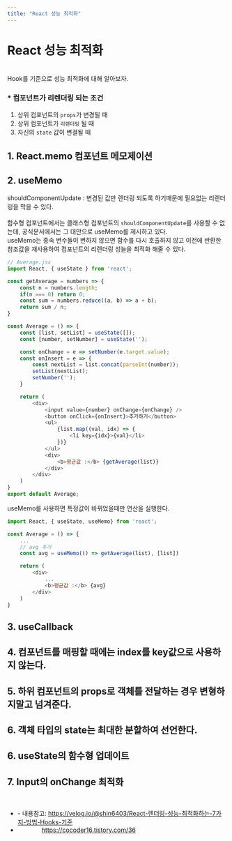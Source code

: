 ```yaml
---
title: "React 성능 최적화"
---
```


<h1>React 성능 최적화</h1>

<br>
Hook를 기준으로 성능 최적화에 대해 알아보자.
<h3>* 컴포넌트가 리렌더링 되는 조건</h3>

1. 상위 컴포넌트의 `props`가 변경될 때
2. 상위 컴포넌트가 `리렌더링` 될 때
3. 자신의 `state` 값이 변결될 때

## 1. React.memo 컴포넌트 메모제이션


## 2. useMemo
shouldComponentUpdate : 변경된 값만 렌더링 되도록 하기때문에 필요없는 리렌더링을 막을 수 있다.<br><br>
함수형 컴포넌트에서는 클래스형 컴포넌트의 `shouldComponentUpdate`를 사용할 수 없는데, 공식문서에서는 그 대안으로 useMemo를 제시하고 있다. <br>
useMemo는 종속 변수들이 변하지 않으면 함수를 다시 호출하지 않고 이전에 반환한 참조값을 재사용하여 컴포넌트의 리렌더링 성늘을 최적화 해줄 수 있다.<br>

```js
// Average.jsx
import React, { useState } from 'react';

const getAverage = numbers => {
    const n = numbers.length;
    if(n === 0) return 0;
    const sum = numbers.reduce((a, b) => a + b);
    return sum / n;
}

const Average = () => {
    const [list, setList] = useState([]);
    const [number, setNumber] = useState('');

    const onChange = e => setNumber(e.target.value);
    const onInsert = e => {
        const nextList = list.concat(parseInt(number));
        setList(nextList);
        setNumber('');
    }

    return (
        <div>
            <input value={number} onChange={onChange} />
            <button onClick={onInsert}>추가하기</button>
            <ul>
                {list.map((val, idx) => {
                    <li key={idx}>{val}</li>
                })}
            </ul>
            <div>
                <b>평균값 :</b> {getAverage(list)}
            </div>
        </div>
    )
}
export default Average;
```

useMemo를 사용하면 특정값이 바뀌었을때만 연산을 실행한다.

```js
import React, { useState, useMemo} from 'react';

const Average = () => {
    ... 
    // avg 추가 
    const avg = useMemo(() => getAverage(list), [list])

    return (
        <div>
            ...
            <b>평균값 :</b> {avg}
        </div>
    )
}
```


## 3. useCallback

## 4. 컴포넌트를 매핑할 때에는 index를 key값으로 사용하지 않는다.

## 5. 하위 컴포넌트의 props로 객체를 전달하는 경우 변형하지말고 넘겨준다.

## 6. 객체 타입의 state는 최대한 분할하여 선언한다.

## 6. useState의 함수형 업데이트

## 7. Input의 onChange 최적화

<br>

<div class="from add">
    <ul>
        <li>- 내용참고: <a href="https://velog.io/@shin6403/React-렌더링-성능-최적화하는-7가지-방법-Hooks-기준" tearget="_blank">https://velog.io/@shin6403/React-렌더링-성능-최적화하는-7가지-방법-Hooks-기준</a></li>
        <li style="padding-left: 55px;"><a href="https://cocoder16.tistory.com/36" target="_blank">https://cocoder16.tistory.com/36</a></li>
    </ul>
</div>

<Comment />

